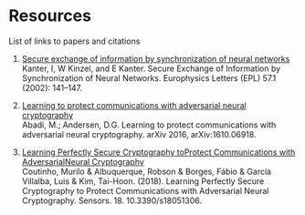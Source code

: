 # Resources
List of links to papers and citations

1. [Secure exchange of information by synchronization of neural networks](https://arxiv.org/pdf/cond-mat/0202112.pdf)<br>
Kanter, I, W Kinzel, and E Kanter. Secure Exchange of Information by Synchronization of Neural Networks.
Europhysics Letters (EPL) 57.1 (2002): 141–147.

2. [Learning to protect communications with adversarial neural cryptography](https://arxiv.org/pdf/1610.06918.pdf)<br>
Abadi, M.; Andersen, D.G. Learning to protect communications with adversarial neural cryptography. arXiv
2016, arXiv:1610.06918.

3. [Learning Perfectly Secure Cryptography toProtect Communications with AdversarialNeural Cryptography](https://www.researchgate.net/publication/324727645)<br>
Coutinho, Murilo & Albuquerque, Robson & Borges, Fábio & García Villalba, Luis & Kim, Tai-Hoon. (2018). Learning Perfectly Secure Cryptography to Protect Communications with Adversarial Neural Cryptography. Sensors. 18. 10.3390/s18051306.

